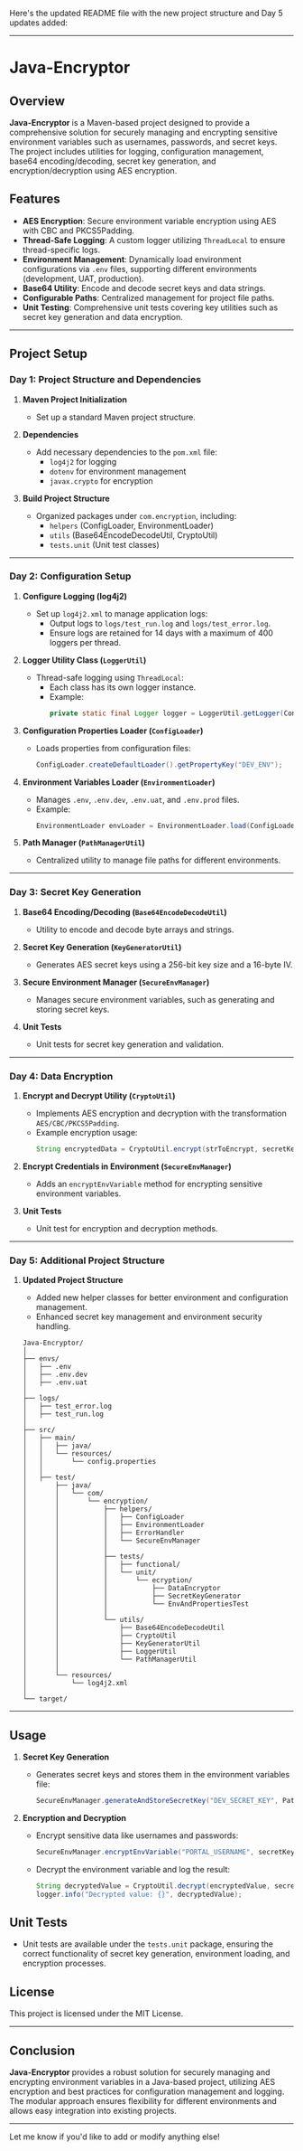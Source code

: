 Here's the updated README file with the new project structure and Day 5 updates added:

---

# Java-Encryptor

## Overview
**Java-Encryptor** is a Maven-based project designed to provide a comprehensive solution for securely managing and encrypting sensitive environment variables such as usernames, passwords, and secret keys. The project includes utilities for logging, configuration management, base64 encoding/decoding, secret key generation, and encryption/decryption using AES encryption.

## Features
- **AES Encryption**: Secure environment variable encryption using AES with CBC and PKCS5Padding.
- **Thread-Safe Logging**: A custom logger utilizing `ThreadLocal` to ensure thread-specific logs.
- **Environment Management**: Dynamically load environment configurations via `.env` files, supporting different environments (development, UAT, production).
- **Base64 Utility**: Encode and decode secret keys and data strings.
- **Configurable Paths**: Centralized management for project file paths.
- **Unit Testing**: Comprehensive unit tests covering key utilities such as secret key generation and data encryption.

---

## Project Setup

### Day 1: Project Structure and Dependencies
1. **Maven Project Initialization**  
   - Set up a standard Maven project structure.

2. **Dependencies**
   - Add necessary dependencies to the `pom.xml` file:
     - `log4j2` for logging
     - `dotenv` for environment management
     - `javax.crypto` for encryption
     
3. **Build Project Structure**
   - Organized packages under `com.encryption`, including:
     - `helpers` (ConfigLoader, EnvironmentLoader)
     - `utils` (Base64EncodeDecodeUtil, CryptoUtil)
     - `tests.unit` (Unit test classes)

---

### Day 2: Configuration Setup

1. **Configure Logging (log4j2)**  
   - Set up `log4j2.xml` to manage application logs:
     - Output logs to `logs/test_run.log` and `logs/test_error.log`.
     - Ensure logs are retained for 14 days with a maximum of 400 loggers per thread.

2. **Logger Utility Class (`LoggerUtil`)**  
   - Thread-safe logging using `ThreadLocal`:
     - Each class has its own logger instance.
     - Example:
       ```java
       private static final Logger logger = LoggerUtil.getLogger(ConfigLoader.class);
       ```

3. **Configuration Properties Loader (`ConfigLoader`)**  
   - Loads properties from configuration files:
     ```java
     ConfigLoader.createDefaultLoader().getPropertyKey("DEV_ENV");
     ```

4. **Environment Variables Loader (`EnvironmentLoader`)**  
   - Manages `.env`, `.env.dev`, `.env.uat`, and `.env.prod` files.
   - Example:
     ```java
     EnvironmentLoader envLoader = EnvironmentLoader.load(ConfigLoader.createDefaultLoader().getPropertyKey("DEV_ENV"));
     ```

5. **Path Manager (`PathManagerUtil`)**  
   - Centralized utility to manage file paths for different environments.

---

### Day 3: Secret Key Generation

1. **Base64 Encoding/Decoding (`Base64EncodeDecodeUtil`)**  
   - Utility to encode and decode byte arrays and strings.

2. **Secret Key Generation (`KeyGeneratorUtil`)**  
   - Generates AES secret keys using a 256-bit key size and a 16-byte IV.

3. **Secure Environment Manager (`SecureEnvManager`)**  
   - Manages secure environment variables, such as generating and storing secret keys.

4. **Unit Tests**  
   - Unit tests for secret key generation and validation.

---

### Day 4: Data Encryption

1. **Encrypt and Decrypt Utility (`CryptoUtil`)**  
   - Implements AES encryption and decryption with the transformation `AES/CBC/PKCS5Padding`.
   - Example encryption usage:
     ```java
     String encryptedData = CryptoUtil.encrypt(strToEncrypt, secretKey);
     ```

2. **Encrypt Credentials in Environment (`SecureEnvManager`)**  
   - Adds an `encryptEnvVariable` method for encrypting sensitive environment variables.

3. **Unit Tests**  
   - Unit test for encryption and decryption methods.

---

### Day 5: Additional Project Structure

1. **Updated Project Structure**
    - Added new helper classes for better environment and configuration management.
    - Enhanced secret key management and environment security handling.

    ```plaintext
    Java-Encryptor/
    │
    ├── envs/
    │   ├── .env
    │   ├── .env.dev
    │   ├── .env.uat
    │
    ├── logs/
    │   ├── test_error.log
    │   ├── test_run.log
    │
    ├── src/
    │   ├── main/
    │   │   ├── java/
    │   │   └── resources/
    │   │       └── config.properties
    │   │
    │   ├── test/
    │       ├── java/
    │       │   └── com/
    │       │       └── encryption/
    │       │           ├── helpers/
    │       │           │   ├── ConfigLoader
    │       │           │   ├── EnvironmentLoader
    │       │           │   ├── ErrorHandler
    │       │           │   └── SecureEnvManager
    │       │           │
    │       │           ├── tests/
    │       │           │   ├── functional/
    │       │           │   └── unit/
    │       │           │       └── ecryption/
    │       │           │           ├── DataEncryptor
    │       │           │           ├── SecretKeyGenerator
    │       │           │           └── EnvAndPropertiesTest
    │       │           │
    │       │           └── utils/
    │       │               ├── Base64EncodeDecodeUtil
    │       │               ├── CryptoUtil
    │       │               ├── KeyGeneratorUtil
    │       │               ├── LoggerUtil
    │       │               └── PathManagerUtil
    │       │
    │       └── resources/
    │           └── log4j2.xml
    │
    └── target/
    ```

---

## Usage

1. **Secret Key Generation**  
   - Generates secret keys and stores them in the environment variables file:
     ```java
     SecureEnvManager.generateAndStoreSecretKey("DEV_SECRET_KEY", PathManagerUtil.getDevEnvFilePath());
     ```

2. **Encryption and Decryption**  
   - Encrypt sensitive data like usernames and passwords:
     ```java
     SecureEnvManager.encryptEnvVariable("PORTAL_USERNAME", secretKey, PathManagerUtil.getDevEnvFilePath());
     ```

   - Decrypt the environment variable and log the result:
     ```java
     String decryptedValue = CryptoUtil.decrypt(encryptedValue, secretKey);
     logger.info("Decrypted value: {}", decryptedValue);
     ```

## Unit Tests
- Unit tests are available under the `tests.unit` package, ensuring the correct functionality of secret key generation, environment loading, and encryption processes.

## License
This project is licensed under the MIT License.

---

## Conclusion
**Java-Encryptor** provides a robust solution for securely managing and encrypting environment variables in a Java-based project, utilizing AES encryption and best practices for configuration management and logging. The modular approach ensures flexibility for different environments and allows easy integration into existing projects.

---

Let me know if you'd like to add or modify anything else!
